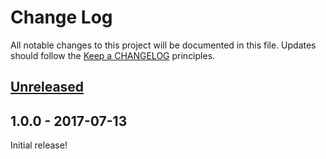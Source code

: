 # Change Log
All notable changes to this project will be documented in this file.
Updates should follow the [Keep a CHANGELOG](http://keepachangelog.com/) principles.

## [Unreleased][unreleased]

## 1.0.0 - 2017-07-13

Initial release!

[unreleased]: https://github.com/colinodell/php-ipv4/compare/1.0.0...HEAD
